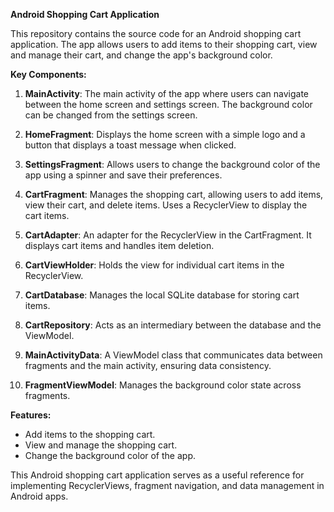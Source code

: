 

**Android Shopping Cart Application**

This repository contains the source code for an Android shopping cart application. The app allows users to add items to their shopping cart, view and manage their cart, and change the app's background color.

**Key Components:**

1. **MainActivity**: The main activity of the app where users can navigate between the home screen and settings screen. The background color can be changed from the settings screen.

2. **HomeFragment**: Displays the home screen with a simple logo and a button that displays a toast message when clicked.

3. **SettingsFragment**: Allows users to change the background color of the app using a spinner and save their preferences.

4. **CartFragment**: Manages the shopping cart, allowing users to add items, view their cart, and delete items. Uses a RecyclerView to display the cart items.

5. **CartAdapter**: An adapter for the RecyclerView in the CartFragment. It displays cart items and handles item deletion.

6. **CartViewHolder**: Holds the view for individual cart items in the RecyclerView.

7. **CartDatabase**: Manages the local SQLite database for storing cart items.

8. **CartRepository**: Acts as an intermediary between the database and the ViewModel.

9. **MainActivityData**: A ViewModel class that communicates data between fragments and the main activity, ensuring data consistency.

10. **FragmentViewModel**: Manages the background color state across fragments.

**Features:**

- Add items to the shopping cart.
- View and manage the shopping cart.
- Change the background color of the app.

This Android shopping cart application serves as a useful reference for implementing RecyclerViews, fragment navigation, and data management in Android apps.

